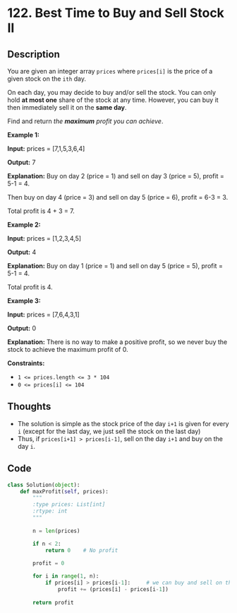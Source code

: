 # 122. Best Time to Buy and Sell Stock II

## Description

You are given an integer array `prices` where `prices[i]` is the price of a given stock on the `ith` day.

On each day, you may decide to buy and/or sell the stock. You can only hold **at most one** share of the stock at any time. However, you can buy it then immediately sell it on the **same day**.

Find and return *the **maximum** profit you can achieve*.

**Example 1:**

**Input:** prices = [7,1,5,3,6,4]

**Output:** 7

**Explanation:** Buy on day 2 (price = 1) and sell on day 3 (price = 5), profit = 5-1 = 4.

Then buy on day 4 (price = 3) and sell on day 5 (price = 6), profit = 6-3 = 3.

Total profit is 4 + 3 = 7.

**Example 2:**

**Input:** prices = [1,2,3,4,5]

**Output:** 4

**Explanation:** Buy on day 1 (price = 1) and sell on day 5 (price = 5), profit = 5-1 = 4.

Total profit is 4.

**Example 3:**

**Input:** prices = [7,6,4,3,1]

**Output:** 0

**Explanation:** There is no way to make a positive profit, so we never buy the stock to achieve the maximum profit of 0.

**Constraints:**

- `1 <= prices.length <= 3 * 104`
- `0 <= prices[i] <= 104`

## Thoughts

- The solution is simple as the stock price of the day `i+1` is given for every `i` (except for the last day, we just sell the stock on the last day)
- Thus, if `prices[i+1] > prices[i-1]`, sell on the day `i+1` and buy on the day `i`.

## Code

```python
class Solution(object):
    def maxProfit(self, prices):
        """
        :type prices: List[int]
        :rtype: int
        """
        
        n = len(prices)

        if n < 2:
            return 0    # No profit
        
        profit = 0

        for i in range(1, n):
            if prices[i] > prices[i-1]:     # we can buy and sell on the same day
                profit += (prices[i] - prices[i-1])
        
        return profit
```

